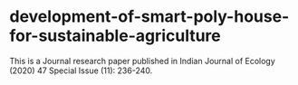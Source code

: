 # development-of-smart-poly-house-for-sustainable-agriculture
This is a Journal research paper published in Indian Journal of Ecology (2020) 47 Special Issue (11): 236-240.
